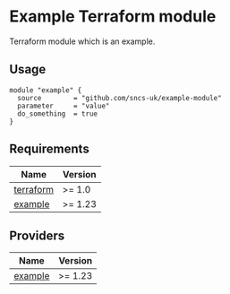# Example Terraform module

Terraform module which is an example.


## Usage
```hcl
module "example" {
  source        = "github.com/sncs-uk/example-module"
  parameter     = "value"
  do_something  = true
}
```

## Requirements
| Name | Version |
|------|---------|
| <a name="requirement_terraform"></a> [terraform](#requirement\_terraform) | >= 1.0 |
| <a name="requirement_example"></a> [example](#requirement\_example) | >= 1.23 |

## Providers

| Name | Version |
|------|---------|
| <a name="provider_example"></a> [example](#provider\_example) | >= 1.23 |
